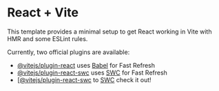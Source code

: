 # React + Vite

This template provides a minimal setup to get React working in Vite with HMR and some ESLint rules.

Currently, two official plugins are available:

- [@vitejs/plugin-react](https://github.com/vitejs/vite-plugin-react/blob/main/packages/plugin-react/README.md) uses [Babel](https://babeljs.io/) for Fast Refresh
- [@vitejs/plugin-react-swc](https://github.com/vitejs/vite-plugin-react-swc) uses [SWC](https://swc.rs/) for Fast Refresh
- [[@vitejs/plugin-react-swc](https://github.com/vitejs/vite-plugin-react-swc] (https://arbaz93.github.io/React-Weather-App/)) to [SWC](https://swc.rs/) check it out!
